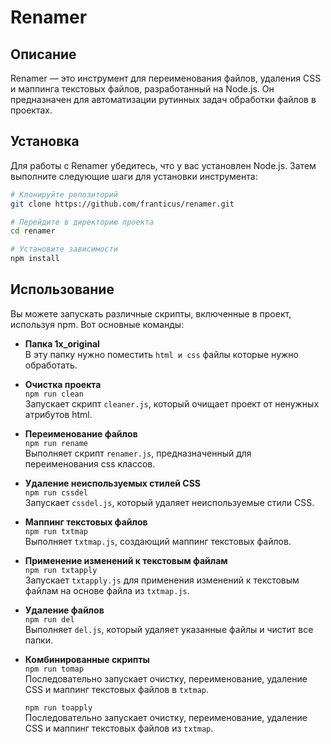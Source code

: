 # Renamer

## Описание

Renamer — это инструмент для переименования файлов, удаления CSS и маппинга текстовых файлов, разработанный на Node.js. Он предназначен для автоматизации рутинных задач обработки файлов в проектах.

## Установка

Для работы с Renamer убедитесь, что у вас установлен Node.js. Затем выполните следующие шаги для установки инструмента:

```bash
# Клонируйте репозиторий
git clone https://github.com/franticus/renamer.git

# Перейдите в директорию проекта
cd renamer

# Установите зависимости
npm install
```

## Использование

Вы можете запускать различные скрипты, включенные в проект, используя npm. Вот основные команды:

- **Папка 1x_original**  
  В эту папку нужно поместить `html и css` файлы которые нужно обработать.

- **Очистка проекта**  
  `npm run clean`  
  Запускает скрипт `cleaner.js`, который очищает проект от ненужных атрибутов html.

- **Переименование файлов**  
  `npm run rename`  
  Выполняет скрипт `renamer.js`, предназначенный для переименования css классов.

- **Удаление неиспользуемых стилей CSS**  
  `npm run cssdel`  
  Запускает `cssdel.js`, который удаляет неиспользуемые стили CSS.

- **Маппинг текстовых файлов**  
  `npm run txtmap`  
  Выполняет `txtmap.js`, создающий маппинг текстовых файлов.

- **Применение изменений к текстовым файлам**  
  `npm run txtapply`  
  Запускает `txtapply.js` для применения изменений к текстовым файлам на основе файла из `txtmap.js`.

- **Удаление файлов**  
  `npm run del`  
  Выполняет `del.js`, который удаляет указанные файлы и чистит все папки.

- **Комбинированные скрипты**  
  `npm run tomap`  
  Последовательно запускает очистку, переименование, удаление CSS и маппинг текстовых файлов в `txtmap`.

  `npm run toapply`  
  Последовательно запускает очистку, переименование, удаление CSS и маппинг текстовых файлов из `txtmap`.
